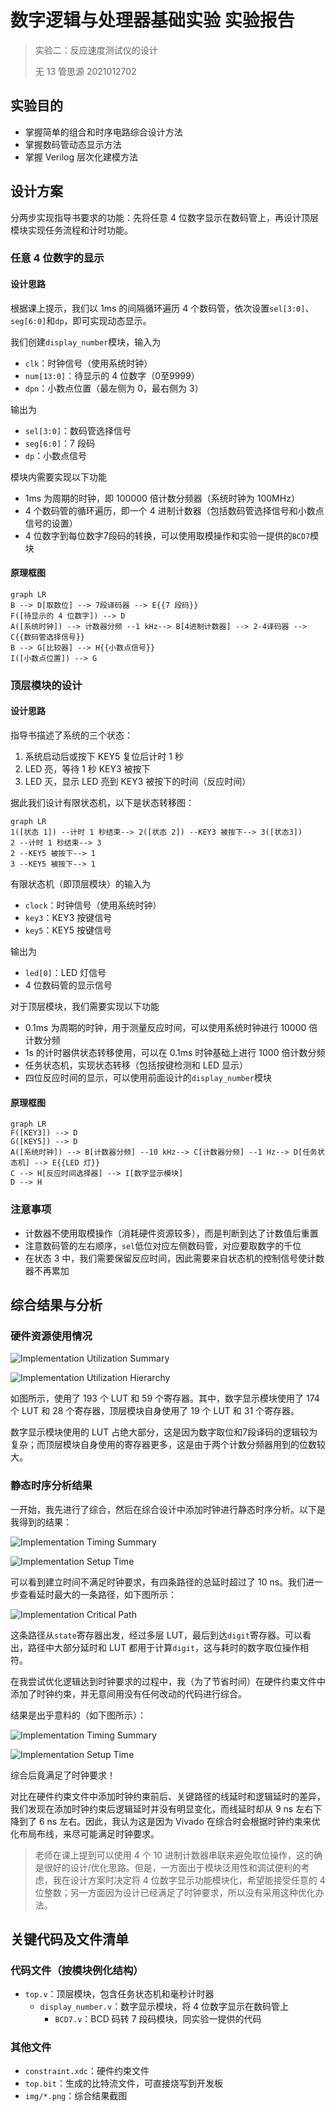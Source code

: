 # 数字逻辑与处理器基础实验 实验报告

> 实验二：反应速度测试仪的设计
>
> 无 13 管思源 2021012702

## 实验目的

- 掌握简单的组合和时序电路综合设计方法
- 掌握数码管动态显示方法
- 掌握 Verilog 层次化建模方法

## 设计方案

分两步实现指导书要求的功能：先将任意 4 位数字显示在数码管上，再设计顶层模块实现任务流程和计时功能。

### 任意 4 位数字的显示

#### 设计思路

根据课上提示，我们以 1ms 的间隔循环遍历 4 个数码管，依次设置`sel[3:0]`、`seg[6:0]`和`dp`，即可实现动态显示。

我们创建`display_number`模块，输入为

- `clk`：时钟信号（使用系统时钟）
- `num[13:0]`：待显示的 4 位数字（0至9999）
- `dpn`：小数点位置（最左侧为 0，最右侧为 3）

输出为

- `sel[3:0]`：数码管选择信号
- `seg[6:0]`：7 段码
- `dp`：小数点信号

模块内需要实现以下功能

- 1ms 为周期的时钟，即 100000 倍计数分频器（系统时钟为 100MHz）
- 4 个数码管的循环遍历，即一个 4 进制计数器（包括数码管选择信号和小数点信号的设置）
- 4 位数字到每位数字7段码的转换，可以使用取模操作和实验一提供的`BCD7`模块

#### 原理框图

```mermaid
graph LR
B --> D[取数位] --> 7段译码器 --> E{{7 段码}}
F([待显示的 4 位数字]) --> D
A([系统时钟]) --> 计数器分频 --1 kHz--> B[4进制计数器] --> 2-4译码器 --> C{{数码管选择信号}}
B --> G[比较器] --> H{{小数点信号}}
I([小数点位置]) --> G
```

### 顶层模块的设计

#### 设计思路

指导书描述了系统的三个状态：

1. 系统启动后或按下 KEY5 复位后计时 1 秒
2. LED 亮，等待 1 秒 KEY3 被按下
3. LED 灭，显示 LED 亮到 KEY3 被按下的时间（反应时间）

据此我们设计有限状态机，以下是状态转移图：

```mermaid
graph LR
1([状态 1]) --计时 1 秒结束--> 2([状态 2]) --KEY3 被按下--> 3([状态3])
2 --计时 1 秒结束--> 3
2 --KEY5 被按下--> 1
3 --KEY5 被按下--> 1
```

有限状态机（即顶层模块）的输入为

- `clock`：时钟信号（使用系统时钟）
- `key3`：KEY3 按键信号
- `key5`：KEY5 按键信号

输出为

- `led[0]`：LED 灯信号
- 4 位数码管的显示信号

对于顶层模块，我们需要实现以下功能

- 0.1ms 为周期的时钟，用于测量反应时间，可以使用系统时钟进行 10000 倍计数分频
- 1s 的计时器供状态转移使用，可以在 0.1ms 时钟基础上进行 1000 倍计数分频
- 任务状态机，实现状态转移（包括按键检测和 LED 显示）
- 四位反应时间的显示，可以使用前面设计的`display_number`模块

#### 原理框图

```mermaid
graph LR
F([KEY3]) --> D
G([KEY5]) --> D
A([系统时钟]) --> B[计数器分频] --10 kHz--> C[计数器分频] --1 Hz--> D[任务状态机] --> E{{LED 灯}}
C --> H[反应时间选择器] --> I[数字显示模块]
D --> H
```

### 注意事项

- 计数器不使用取模操作（消耗硬件资源较多），而是判断到达了计数值后重置
- 注意数码管的左右顺序，`sel`低位对应左侧数码管，对应要取数字的千位
- 在状态 3 中，我们需要保留反应时间，因此需要来自状态机的控制信号使计数器不再累加

## 综合结果与分析

### 硬件资源使用情况

![Implementation Utilization Summary](img/Without%20Timing%20Constraint/Implementation%20Utilization%20Summary.png)

![Implementation Utilization Hierarchy](img/Without%20Timing%20Constraint/Implementation%20Utilization%20Hierarchy.png)

如图所示，使用了 193 个 LUT 和 59 个寄存器。其中，数字显示模块使用了 174 个 LUT 和 28 个寄存器，顶层模块自身使用了 19 个 LUT 和 31 个寄存器。

数字显示模块使用的 LUT 占绝大部分，这是因为数字取位和7段译码的逻辑较为复杂；而顶层模块自身使用的寄存器更多，这是由于两个计数分频器用到的位数较大。

### 静态时序分析结果

一开始，我先进行了综合，然后在综合设计中添加时钟进行静态时序分析。以下是我得到的结果：

![Implementation Timing Summary](img/Without%20Timing%20Constraint/Implementation%20Timing%20Summary.png)

![Implementation Setup Time](img/Without%20Timing%20Constraint/Implementation%20Setup%20Time.png)

可以看到建立时间不满足时钟要求，有四条路径的总延时超过了 10 ns。我们进一步查看延时最大的一条路径，如下图所示：

![Implementation Critical Path](img/Without%20Timing%20Constraint/Implementation%20Critical%20Path.png)

这条路径从`state`寄存器出发，经过多层 LUT，最后到达`digit`寄存器。可以看出，路径中大部分延时和 LUT 都用于计算`digit`，这与耗时的数字取位操作相符。

在我尝试优化逻辑达到时钟要求的过程中，我（为了节省时间）在硬件约束文件中添加了时钟约束，并无意间用没有任何改动的代码进行综合。

结果是出乎意料的（如下图所示）：

![Implementation Timing Summary](img/With%20Timing%20Constraint/Implementation%20Timing%20Summary.png)

![Implementation Setup Time](img/With%20Timing%20Constraint/Implementation%20Setup%20Time.png)

综合后竟满足了时钟要求！

对比在硬件约束文件中添加时钟约束前后、关键路径的线延时和逻辑延时的差异，我们发现在添加时钟约束后逻辑延时并没有明显变化，而线延时却从 9 ns 左右下降到了 6 ns 左右。因此，我认为这是因为 Vivado 在综合时会根据时钟约束来优化布局布线，来尽可能满足时钟要求。

> 老师在课上提到可以使用 4 个 10 进制计数器串联来避免取位操作，这的确是很好的设计/优化思路。但是，一方面出于模块泛用性和调试便利的考虑，我在设计方案时决定将 4 位数字显示功能模块化，希望能接受任意的 4 位整数；另一方面因为设计已经满足了时钟要求，所以没有采用这种优化办法。

## 关键代码及文件清单

### 代码文件（按模块例化结构）

- `top.v`：顶层模块，包含任务状态机和毫秒计时器
  - `display_number.v`：数字显示模块，将 4 位数字显示在数码管上
    - `BCD7.v`：BCD 码转 7 段码模块，同实验一提供的代码

### 其他文件

- `constraint.xdc`：硬件约束文件
- `top.bit`：生成的比特流文件，可直接烧写到开发板
- `img/*.png`：综合结果截图
